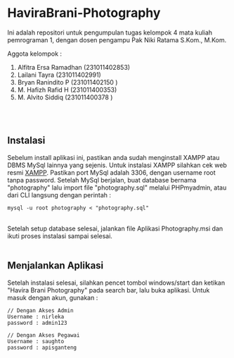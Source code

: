 # **HaviraBrani-Photography**

Ini adalah repositori untuk pengumpulan tugas kelompok 4
mata kuliah pemrograman 1, dengan dosen pengampu Pak Niki Ratama S.Kom., M.Kom.

Aggota kelompok :
1. Alfitra Ersa Ramadhan (231011402853)
2. Lailani Tayra		(231011402991)
3. Bryan Ranindito P	(231011402150 )
4. M. Hafizh Rafid H	(231011400353)
5. M. Alvito Siddiq	(231011400378 )

<br/>
<br/>

## **Instalasi**
Sebelum install aplikasi ini, pastikan anda sudah menginstall XAMPP atau
DBMS MySql lainnya yang sejenis. Untuk instalasi XAMPP silahkan cek web resmi [XAMPP](https://www.apachefriends.org/download.html).
Pastikan port MySql adalah 3306, dengan username root tanpa password. Setelah MySql berjalan, buat database 
bernama "photography" lalu import file "photography.sql" melalui PHPmyadmin, atau dari CLI langsung dengan perintah :
```
mysql -u root photography < "photography.sql"
```
<br/>
Setelah setup database selesai, jalankan file Aplikasi Photography.msi dan ikuti
proses instalasi sampai selesai. 

<br/>
<br/>

## **Menjalankan Aplikasi**
Setelah instalasi selesai, silahkan pencet tombol windows/start dan ketikan "Havira Brani Photography"
pada search bar, lalu buka aplikasi. Untuk masuk dengan akun, gunakan :
```
// Dengan Akses Admin
Username : nirleka
password : admin123

// Dengan Akses Pegawai
Username : saughto
password : apisganteng 
```
